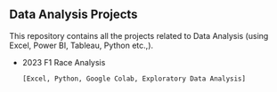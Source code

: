 ## Data Analysis Projects

This repository contains all the projects related to Data Analysis (using Excel, Power BI, Tableau, Python etc.,).

<ul>
  <li> 2023 F1 Race Analysis </li>
        
    [Excel, Python, Google Colab, Exploratory Data Analysis] 
</ul>
